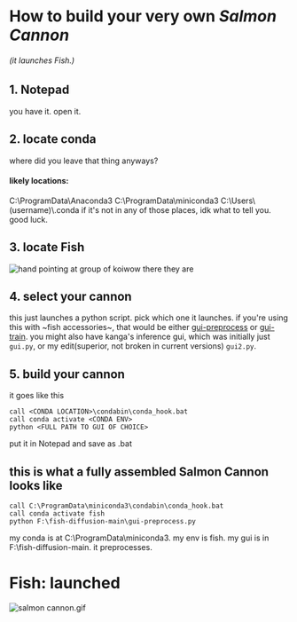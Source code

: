 # How to build your very own *Salmon Cannon*
###### (it launches Fish.)


## 1. Notepad
you have it. open it.

## 2. locate conda
where did you leave that thing anyways?
#### likely locations: 
C:\ProgramData\Anaconda3 
C:\ProgramData\miniconda3
C:\Users\\(username)\\.conda
if it's not in any of those places, idk what to tell you. good luck.

## 3. locate Fish

![hand pointing at group of koi](https://thumbs.dreamstime.com/z/finger-pointing-to-many-carp-koi-fish-swimming-water-asia-finger-pointing-to-many-carp-koi-fish-swimming-water-248837844.jpg)wow there they are

## 4. select your cannon
this just launches a python script. pick which one it launches. if you're using this with ~fish accessories\~, that would be either [gui-preprocess](gui-preprocess.py) or [gui-train](gui-train.py). you might also have kanga's inference gui, which was initially just `gui.py`, or my edit(superior, not broken in current versions) `gui2.py`.
## 5. build your cannon

it goes like this

    call <CONDA LOCATION>\condabin\conda_hook.bat
    call conda activate <CONDA ENV>
    python <FULL PATH TO GUI OF CHOICE>
put it in Notepad and save as .bat

## this is what a fully assembled Salmon Cannon looks like

    call C:\ProgramData\miniconda3\condabin\conda_hook.bat
    call conda activate fish
    python F:\fish-diffusion-main\gui-preprocess.py
my conda is at C:\ProgramData\miniconda3. my env is fish. my gui is in F:\fish-diffusion-main\. it preprocesses.
# Fish: launched
![salmon cannon.gif](http://cdn-0.drowningworms.com/wp-content/uploads/2014/08/Salmon-cannon3.gif)
